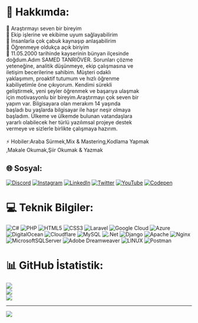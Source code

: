 # 💫 Hakkımda:
🔭 Araştırmayı seven bir bireyim<br>👯 Ekip işlerine ve ekibime uyum sağlayabilirim<br>🤝 İnsanlarla çok çabuk kaynaşıp anlaşabilirim<br>🌱 Öğrenmeye oldukça açık biriyim<br>💬 11.05.2000 tarihinde kayserinin bünyan ilçesinde<br>doğdum.Adım SAMED TANRIÖVER. Sorunları çözme<br>yeteneğine, analitik düşünmeye, ekip çalışmasına ve<br>iletişim becerilerine sahibim. Müşteri odaklı<br>yaklaşımım, proaktif tutumum ve hızlı öğrenme<br>kabiliyetimle öne çıkıyorum. Kendimi sürekli<br>geliştirmek, yeni şeyler öğrenmek ve başarıya ulaşmak<br>için motivasyonlu bir bireyim.Araştırmayı çok seven bir<br>yapım var. Bilgisayara olan merakım 14 yaşında<br>başladı bu yaşlarda bilgisayar ile haşır neşir olmaya<br>başladım. Ülkeme ve ülkemde bulunan vatandaşlara<br>yararlı olabilecek her türlü yazılımsal projeye destek<br>vermeye ve sizlerle birlikte çalışmaya hazırım.<br><br>⚡ Hobiler:Araba Sürmek,Mix & Mastering,Kodlama Yapmak<br>,Makale Okumak,Şiir Okumak & Yazmak


## 🌐 Sosyal:
[![Discord](https://img.shields.io/badge/Discord-%237289DA.svg?logo=discord&logoColor=white)](https://discord.gg/https://discord.gg/SjVN3Hqc4u) [![Instagram](https://img.shields.io/badge/Instagram-%23E4405F.svg?logo=Instagram&logoColor=white)](https://instagram.com/samedtanriover) [![LinkedIn](https://img.shields.io/badge/LinkedIn-%230077B5.svg?logo=linkedin&logoColor=white)](https://linkedin.com/in/smdtnrvr) [![Twitter](https://img.shields.io/badge/Twitter-%231DA1F2.svg?logo=Twitter&logoColor=white)](https://twitter.com/CynSmd) [![YouTube](https://img.shields.io/badge/YouTube-%23FF0000.svg?logo=YouTube&logoColor=white)](https://youtube.com/channel/UCykQjoUKaGdx5dnJse6NX-Q) [![Codepen](https://img.shields.io/badge/Codepen-000000?style=for-the-badge&logo=codepen&logoColor=white)](https://codepen.io/bycyanid) 

# 💻 Teknik Bilgiler:
![C#](https://img.shields.io/badge/c%23-%23239120.svg?style=for-the-badge&logo=c-sharp&logoColor=white) ![PHP](https://img.shields.io/badge/php-%23777BB4.svg?style=for-the-badge&logo=php&logoColor=white) ![HTML5](https://img.shields.io/badge/html5-%23E34F26.svg?style=for-the-badge&logo=html5&logoColor=white) ![CSS3](https://img.shields.io/badge/css3-%231572B6.svg?style=for-the-badge&logo=css3&logoColor=white) ![Laravel](https://img.shields.io/badge/laravel-%23FF2D20.svg?style=for-the-badge&logo=laravel&logoColor=white) ![Google Cloud](https://img.shields.io/badge/Google%20Cloud-%234285F4.svg?style=for-the-badge&logo=google-cloud&logoColor=white) ![Azure](https://img.shields.io/badge/azure-%230072C6.svg?style=for-the-badge&logo=azure-devops&logoColor=white) ![DigitalOcean](https://img.shields.io/badge/DigitalOcean-%230167ff.svg?style=for-the-badge&logo=digitalOcean&logoColor=white) ![Cloudflare](https://img.shields.io/badge/Cloudflare-F38020?style=for-the-badge&logo=Cloudflare&logoColor=white) ![MySQL](https://img.shields.io/badge/mysql-%2300f.svg?style=for-the-badge&logo=mysql&logoColor=white) ![.Net](https://img.shields.io/badge/.NET-5C2D91?style=for-the-badge&logo=.net&logoColor=white) ![Django](https://img.shields.io/badge/django-%23092E20.svg?style=for-the-badge&logo=django&logoColor=white) ![Apache](https://img.shields.io/badge/apache-%23D42029.svg?style=for-the-badge&logo=apache&logoColor=white) ![Nginx](https://img.shields.io/badge/nginx-%23009639.svg?style=for-the-badge&logo=nginx&logoColor=white) ![MicrosoftSQLServer](https://img.shields.io/badge/Microsoft%20SQL%20Sever-CC2927?style=for-the-badge&logo=microsoft%20sql%20server&logoColor=white) ![Adobe Dreamweaver](https://img.shields.io/badge/Adobe%20Dreamweaver-FF61F6.svg?style=for-the-badge&logo=Adobe%20Dreamweaver&logoColor=white) ![LINUX](https://img.shields.io/badge/Linux-FCC624?style=for-the-badge&logo=linux&logoColor=black) ![Postman](https://img.shields.io/badge/Postman-FF6C37?style=for-the-badge&logo=postman&logoColor=white)
# 📊 GitHub İstatistik:
![](https://github-readme-stats.vercel.app/api?username=ByCyanid&theme=dark&hide_border=false&include_all_commits=false&count_private=false)<br/>
![](https://github-readme-streak-stats.herokuapp.com/?user=ByCyanid&theme=dark&hide_border=false)<br/>
![](https://github-readme-stats.vercel.app/api/top-langs/?username=ByCyanid&theme=dark&hide_border=false&include_all_commits=false&count_private=false&layout=compact)


---
[![](https://visitcount.itsvg.in/api?id=ByCyanid&icon=0&color=0)](https://visitcount.itsvg.in)

<!-- Proudly created with GPRM ( https://gprm.itsvg.in ) -->
